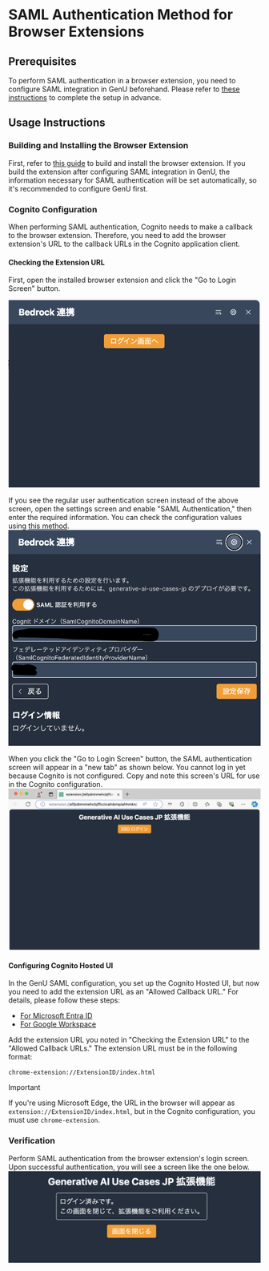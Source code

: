 # SAML Authentication Method for Browser Extensions

## Prerequisites

To perform SAML authentication in a browser extension, you need to configure SAML integration in GenU beforehand. Please refer to [these instructions](./DEPLOY_OPTION.md#saml-authentication) to complete the setup in advance.

## Usage Instructions

### Building and Installing the Browser Extension

First, refer to [this guide](/browser-extension/README.md#usage) to build and install the browser extension. If you build the extension after configuring SAML integration in GenU, the information necessary for SAML authentication will be set automatically, so it's recommended to configure GenU first.

### Cognito Configuration

When performing SAML authentication, Cognito needs to make a callback to the browser extension. Therefore, you need to add the browser extension's URL to the callback URLs in the Cognito application client.

#### Checking the Extension URL

First, open the installed browser extension and click the "Go to Login Screen" button.

![top](../assets/images/extension/saml_top.png)

If you see the regular user authentication screen instead of the above screen, open the settings screen and enable "SAML Authentication," then enter the required information. You can check the configuration values using [this method](./EXTENSION_BUILD.md#for-other-users-windows-etc).
![settings](../assets/images/extension/saml_settings.png)

When you click the "Go to Login Screen" button, the SAML authentication screen will appear in a "new tab" as shown below. You cannot log in yet because Cognito is not configured. Copy and note this screen's URL for use in the Cognito configuration.
![login](../assets/images/extension/saml_login.png)

#### Configuring Cognito Hosted UI

In the GenU SAML configuration, you set up the Cognito Hosted UI, but now you need to add the extension URL as an "Allowed Callback URL." For details, please follow these steps:

- [For Microsoft Entra ID](./SAML_WITH_ENTRA_ID.md#cognito-configuration-hosted-ui)
- [For Google Workspace](./SAML_WITH_GOOGLE_WORKSPACE.md#cognito-configuration-hosted-ui)

Add the extension URL you noted in "Checking the Extension URL" to the "Allowed Callback URLs." The extension URL must be in the following format:

```text
chrome-extension://ExtensionID/index.html
```

>[!IMPORTANT]
> If you're using Microsoft Edge, the URL in the browser will appear as `extension://ExtensionID/index.html`, but in the Cognito configuration, you must use `chrome-extension`.

### Verification

Perform SAML authentication from the browser extension's login screen. Upon successful authentication, you will see a screen like the one below.
![loggedin](../assets/images/extension/saml_loggedin.png)
